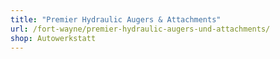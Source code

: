 ```yaml
---
title: "Premier Hydraulic Augers & Attachments"
url: /fort-wayne/premier-hydraulic-augers-und-attachments/
shop: Autowerkstatt
---
```

